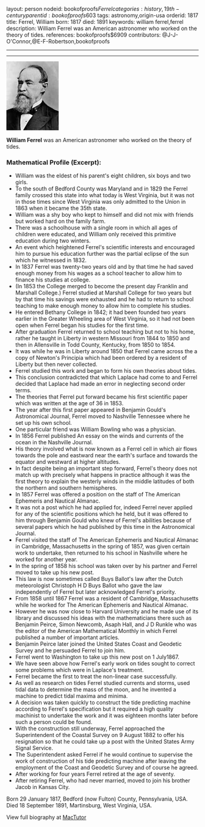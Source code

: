 layout: person
nodeid: bookofproofs$Ferrel
categories: history,19th-century
parentid: bookofproofs$603
tags: astronomy,origin-usa
orderid: 1817
title: Ferrel, William
born: 1817
died: 1891
keywords: william ferrel,ferrel
description: William Ferrel was an American astronomer who worked on the theory of tides.
references: bookofproofs$6909
contributors: @J-J-O'Connor,@E-F-Robertson,bookofproofs

---



---

![Ferrel.jpg](https://github.com/bookofproofs/bookofproofs.github.io/blob/main/_sources/_assets/images/portraits/Ferrel.jpg?raw=true)

**William Ferrel** was an American astronomer who worked on the theory of tides.

### Mathematical Profile (Excerpt):
* William was the eldest of his parent's eight children, six boys and two girls.
* To the south of Bedford County was Maryland and in 1829 the Ferrel family crossed this state into what today is West Virginia, but it was not in those times since West Virginia was only admitted to the Union in 1863 when it became the 35th  state.
* William was a shy boy who kept to himself and did not mix with friends but worked hard on the family farm.
* There was a schoolhouse with a single room in which all ages of children were educated, and William only received this primitive education during two winters.
* An event which heightened Ferrel's scientific interests and encouraged him to pursue his education further was the partial eclipse of the sun which he witnessed in 1832.
* In 1837 Ferrel was twenty-two years old and by that time he had saved enough money from his wages as a school teacher to allow him to finance his studies at college.
* (In 1853 the College merged to become the present day Franklin and Marshall College.) Ferrel studied at Marshall College for two years but by that time his savings were exhausted and he had to return to school teaching to make enough money to allow him to complete his studies.
* He entered Bethany College in 1842; it had been founded two years earlier in the Greater Wheeling area of West Virginia, so it had not been open when Ferrel began his studies for the first time.
* After graduation Ferrel returned to school teaching but not to his home, rather he taught in Liberty in western Missouri from 1844 to 1850 and then in Allensville in Todd County, Kentucky, from 1850 to 1854.
* It was while he was in Liberty around 1850 that Ferrel came across the a copy of Newton's Principia which had been ordered by a resident of Liberty but then never collected.
* Ferrel studied this work and began to form his own theories about tides.
* This conclusion contradicted that which Laplace had come to and Ferrel decided that Laplace had made an error in neglecting second order terms.
* The theories that Ferrel put forward became his first scientific paper which was written at the age of 36 in 1853.
* The year after this first paper appeared in Benjamin Gould's Astronomical Journal, Ferrel moved to Nashville Tennessee where he set up his own school.
* One particular friend was William Bowling who was a physician.
* In 1856 Ferrel published An essay on the winds and currents of the ocean in the Nashville Journal.
* His theory involved what is now known as a Ferrel cell in which air flows towards the pole and eastward near the earth's surface and towards the equator and westward at higher altitudes.
* In fact despite being an important step forward, Ferrel's theory does not match up with precisely what happens in practice although it was the first theory to explain the westerly winds in the middle latitudes of both the northern and southern hemispheres.
* In 1857 Ferrel was offered a position on the staff of The American Ephemeris and Nautical Almanac.
* It was not a post which he had applied for, indeed Ferrel never applied for any of the scientific positions which he held, but it was offered to him through Benjamin Gould who knew of Ferrel's abilities because of several papers which he had published by this time in the Astronomical Journal.
* Ferrel visited the staff of The American Ephemeris and Nautical Almanac in Cambridge, Massachusetts in the spring of 1857, was given certain work to undertake, then returned to his school in Nashville where he worked for another year.
* In the spring of 1858 his school was taken over by his partner and Ferrel moved to take up his new post.
* This law is now sometimes called Buys Ballot's law after the Dutch meteorologist Christoph H D Buys Ballot who gave the law independently of Ferrel but later acknowledged Ferrel's priority.
* From 1858 until 1867 Ferrel was a resident of Cambridge, Massachusetts while he worked for The American Ephemeris and Nautical Almanac.
* However he was now close to Harvard University and he made use of its library and discussed his ideas with the mathematicians there such as Benjamin Peirce, Simon Newcomb, Asaph Hall, and J D Runkle who was the editor of the American Mathematical Monthly in which Ferrel published a number of important articles.
* Benjamin Peirce later joined the United States Coast and Geodetic Survey and he persuaded Ferrel to join him.
* Ferrel went to Washington to take up this new post on 1 July1867.
* We have seen above how Ferrel's early work on tides sought to correct some problems which were in Laplace's treatment.
* Ferrel became the first to treat the non-linear case successfully.
* As well as research on tides Ferrel studied currents and storms, used tidal data to determine the mass of the moon, and he invented a machine to predict tidal maxima and minima.
* A decision was taken quickly to construct the tide predicting machine according to Ferrel's specification but it required a high quality machinist to undertake the work and it was eighteen months later before such a person could be found.
* With the construction still underway, Ferrel approached the Superintendent of the Coastal Survey on 9 August 1882 to offer his resignation so that he could take up a post with the United States Army Signal Service.
* The Superintendent asked Ferrel if he would continue to supervise the work of construction of his tide predicting machine after leaving the employment of the Coast and Geodetic Survey and of course he agreed.
* After working for four years Ferrel retired at the age of seventy.
* After retiring Ferrel, who had never married, moved to join his brother Jacob in Kansas City.

Born 29 January 1817, Bedford (now Fulton) County, Pennsylvania, USA. Died 18 September 1891, Martinsburg, West Virginia, USA.

View full biography at [MacTutor](https://mathshistory.st-andrews.ac.uk/Biographies/Ferrel/)
